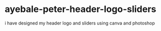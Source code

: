 # ayebale-peter-header-logo-sliders
i have designed my header logo and sliders using canva and photoshop
